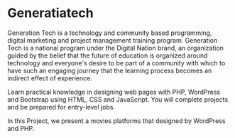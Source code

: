 # Generatiatech
Generation Tech is a technology and community based programming, digital marketing and project management training program.
Generation Tech is a national program under the Digital Nation brand, an organization guided by the belief that the future of education is organized around technology and everyone's desire to be part of a community with which to have such an engaging journey that the learning process becomes an indirect effect of experience.

Learn practical knowledge in designing web pages with PHP, WordPress and Bootstrap using HTML, CSS and JavaScript. You will complete projects and be prepared for entry-level jobs.

In this Project, we present a movies platforms that designed by WordPress and PHP.

